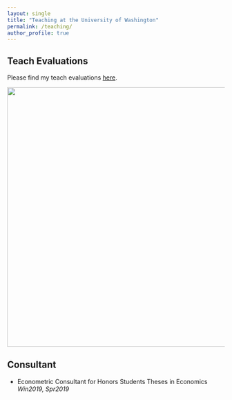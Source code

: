 ```yaml
---
layout: single
title: "Teaching at the University of Washington"
permalink: /teaching/
author_profile: true
---
```


## Teach Evaluations
Please find my teach evaluations [here](https://econmonicagr.github.io/files/MonicaGR_Teach_Evaluation_combined.pdf).  

<!-- Overview of My Course Evaluations -->

<img src="https://econmonicagr.github.io/files/evaluation_graph.jpg" width="600">

<!--
## Instructor  
  * SOC/STAT 221 (Statistical Methods for the Social Sciences)   *Sum2020*  

## Teach Assistant
  * SOC 225 (Data and Society), Lab section (Introduction to RStudio)   *Spr2020*
  * SOC/STAT 221 (Statistical Methods for the Social Sciences)   *Spr2019, Aut2019, Win2020*
  * IS 300 (Introduction to Information Systems), Lab section (MS Excel, Access)   *Aut2017, Aut2020*
  * ECON 300 (Intermediate Microeconomics)   *Win 2017, Spr2017, Win2018, Spr2018*
  * ECON 201 (Introductory Macroeconomics)   *Spr2016, Aut2016*
  * ECON 200 (Introductory Microeconomics)   *Win2016*   
-->

## Consultant
  * Econometric Consultant for Honors Students Theses in Economics   *Win2019, Spr2019*  

  <!--* QMETH 201 (Introduction to Statistical Methods)   *Aut2018*  -->
